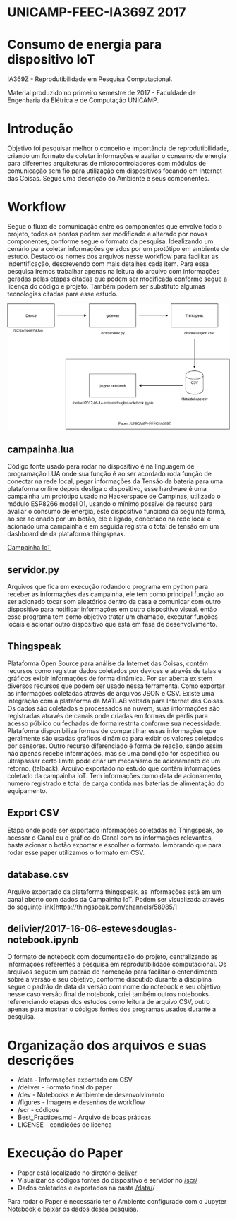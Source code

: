 # UNICAMP-FEEC-IA369Z 2017

# Consumo de energia para dispositivo IoT

IA369Z - Reprodutibilidade em Pesquisa Computacional.

Material produzido no primeiro semestre de 2017 - Faculdade de Engenharia da Elétrica e de Computação UNICAMP.

# Introdução

Objetivo foi pesquisar melhor o conceito e importância de reprodutibilidade, criando um formato de coletar informações e avaliar o consumo de energia para diferentes arquiteturas de microcontroladores com módulos de comunicação sem fio para utilização em dispositivos focando em Internet das Coisas. Segue uma descrição do Ambiente e seus componentes.


# Workflow

Segue o fluxo de comunicação entre os componentes que envolve todo o projeto, todos os pontos podem ser modificado e alterado por novos componentes, conforme segue o formato da pesquisa. Idealizando um cenário para coletar informações gerados por um protótipo em ambiente de estudo. Destaco os nomes dos arquivos nesse workflow para facilitar as indentificação, descrevendo com mais detalhes cada item. Para essa pesquisa iremos trabalhar apenas na leitura do arquivo com informações geradas pelas etapas citadas que podem ser modificada conforme segue a licença do código e projeto. Também podem ser substituto algumas tecnologias citadas para esse estudo.

![Workflow](/figures/workflow04.png)

## campainha.lua
Código fonte usado para rodar no dispositivo é na linguagem de programação LUA onde sua função é ao ser acordado roda função de conectar na rede local, pegar informações da Tensão da bateria para uma plataforma online depois desliga o dispositivo, esse hardware é uma campainha um protótipo usado no Hackerspace de Campinas, utilizado o módulo ESP8266 model 01, usando o mínimo possível de recurso para avaliar o consumo de energia, este dispositivo funciona da seguinte forma, ao ser acionado por um botão, ele é ligado, conectado na rede local e acionado uma campainha e em seguida registra o total de tensão em um dashboard de da plataforma thingspeak.

[Campainha IoT](https://lhc.net.br/wiki/Campainha_IoT)

## servidor.py
Arquivos que fica em execução rodando o programa em python para receber as informações das campainha, ele tem como principal função ao ser acionado tocar som aleatórios dentro da casa e comunicar com outro dispositivo para notificar informações em outro dispositivo visual. então esse programa tem como objetivo tratar um chamado, executar funções locais e acionar outro dispositivo que está em fase de desenvolvimento.

## Thingspeak
Plataforma Open Source para análise da Internet das Coisas, contém recursos como registrar dados coletados por devices e através de talas e gráficos exibir informações de forma dinâmica. Por ser aberta existem diversos recursos que podem ser usado nessa ferramenta. Como exportar as informações coletadas através de arquivos JSON e CSV. Existe uma integração com a plataforma da MATLAB voltada para Internet das Coisas. Os dados são coletados e processados na nuvem, suas informações são registradas através de canais onde criadas em formas de perfis para acesso público ou fechadas de forma restrita conforme sua necessidade. Plataforma disponibiliza formas de compartilhar essas informações que geralmente são usadas gráficos dinâmica para exibir os valores coletados por sensores. Outro recurso diferenciado é forma de reação, sendo assim não apenas recebe informações, mas se uma condição for específica ou ultrapassar certo limite pode criar um mecanismo de acionamento de um retorno. (talback). Arquivo exportado no estudo que contêm informações coletado da campainha IoT. Tem informações como data de acionamento, numero registrado e total de carga contida nas baterias de alimentação do equipamento.

## Export CSV
Etapa onde pode ser exportado informações coletadas no Thingspeak, ao acessar o Canal ou o gráfico do Canal com as informações relevantes, basta acionar o botão exportar e escolher o formato. lembrando que para rodar esse paper utilizamos o formato em CSV.

## database.csv
Arquivo exportado da plataforma thingspeak, as informações está em um canal aberto com dados da Campainha IoT. Podem ser visualizada através do seguinte link[https://thingspeak.com/channels/58985/]

## delivier/2017-16-06-estevesdouglas-notebook.ipynb
O formato de notebook com documentação do projeto, centralizando as informações referentes a pesquisa em reprodutibilidade computacional. Os arquivos seguem um padrão de nomeação para facilitar o entendimento sobre a versão e seu objetivo, conforme discutido durante a disciplina segue o padrão de data da versão com nome do notebook e seu objetivo, nesse caso versão final de notebook, criei também outros notebooks referenciando etapas dos estudos como leitura de arquivo CSV, outro apenas para mostrar o códigos fontes dos programas usados durante a pesquisa.

# Organização dos arquivos e suas descrições
* /data - Informações exportado em CSV
* /deliver - Formato final do paper
* /dev - Notebooks e Ambiente de desenvolvimento
* /figures - Imagens e desenhos de workflow
* /scr - códigos
* Best_Practices.md - Arquivo de boas práticas
* LICENSE - condições de licença

# Execução do Paper
* Paper está localizado no diretório [deliver](/deliver/)
* Visualizar os códigos fontes do dispositivo e servidor no [/scr/](/src/)
* Dados coletados e exportados na pasta [/data/](/data)/

Para rodar o Paper é necessário ter o Ambiente configurado com o Jupyter Notebook e baixar os dados dessa pesquisa.
